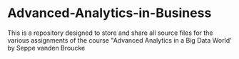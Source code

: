 # Advanced-Analytics-in-Business
This is a repository designed to store and share all source files for the various assignments of the course "Advanced Analytics in a Big Data World' by Seppe vanden Broucke
